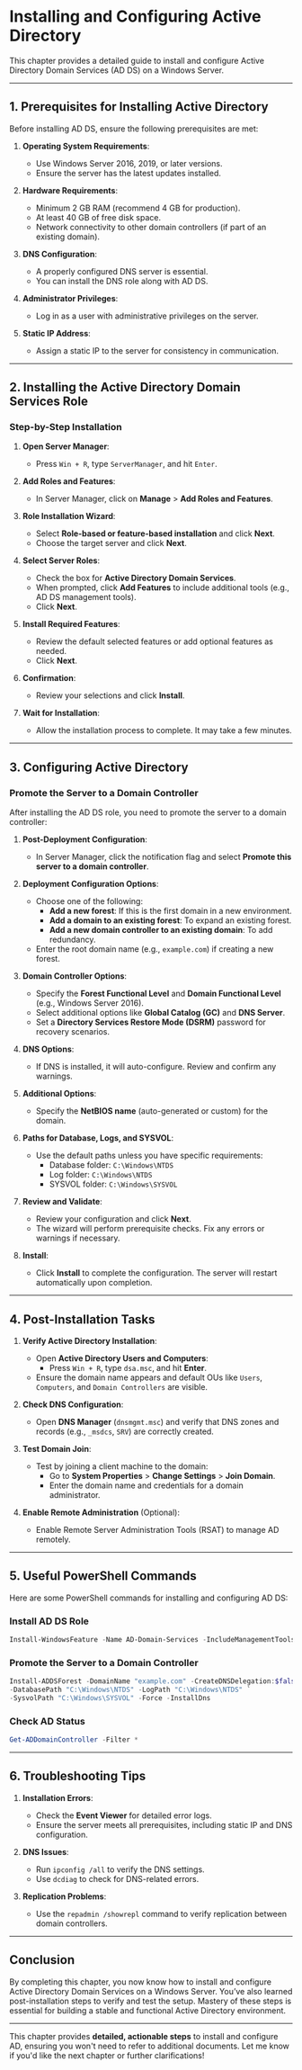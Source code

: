 # Installing and Configuring Active Directory

This chapter provides a detailed guide to install and configure Active Directory Domain Services (AD DS) on a Windows Server. 

---

## **1. Prerequisites for Installing Active Directory**
Before installing AD DS, ensure the following prerequisites are met:

1. **Operating System Requirements**:
   - Use Windows Server 2016, 2019, or later versions.
   - Ensure the server has the latest updates installed.

2. **Hardware Requirements**:
   - Minimum 2 GB RAM (recommend 4 GB for production).
   - At least 40 GB of free disk space.
   - Network connectivity to other domain controllers (if part of an existing domain).

3. **DNS Configuration**:
   - A properly configured DNS server is essential.
   - You can install the DNS role along with AD DS.

4. **Administrator Privileges**:
   - Log in as a user with administrative privileges on the server.

5. **Static IP Address**:
   - Assign a static IP to the server for consistency in communication.

---

## **2. Installing the Active Directory Domain Services Role**

### **Step-by-Step Installation**
1. **Open Server Manager**:
   - Press `Win + R`, type `ServerManager`, and hit `Enter`.

2. **Add Roles and Features**:
   - In Server Manager, click on **Manage** > **Add Roles and Features**.

3. **Role Installation Wizard**:
   - Select **Role-based or feature-based installation** and click **Next**.
   - Choose the target server and click **Next**.

4. **Select Server Roles**:
   - Check the box for **Active Directory Domain Services**.
   - When prompted, click **Add Features** to include additional tools (e.g., AD DS management tools).
   - Click **Next**.

5. **Install Required Features**:
   - Review the default selected features or add optional features as needed.
   - Click **Next**.

6. **Confirmation**:
   - Review your selections and click **Install**.

7. **Wait for Installation**:
   - Allow the installation process to complete. It may take a few minutes.

---

## **3. Configuring Active Directory**

### **Promote the Server to a Domain Controller**
After installing the AD DS role, you need to promote the server to a domain controller:

1. **Post-Deployment Configuration**:
   - In Server Manager, click the notification flag and select **Promote this server to a domain controller**.

2. **Deployment Configuration Options**:
   - Choose one of the following:
     - **Add a new forest**: If this is the first domain in a new environment.
     - **Add a domain to an existing forest**: To expand an existing forest.
     - **Add a new domain controller to an existing domain**: To add redundancy.
   - Enter the root domain name (e.g., `example.com`) if creating a new forest.

3. **Domain Controller Options**:
   - Specify the **Forest Functional Level** and **Domain Functional Level** (e.g., Windows Server 2016).
   - Select additional options like **Global Catalog (GC)** and **DNS Server**.
   - Set a **Directory Services Restore Mode (DSRM)** password for recovery scenarios.

4. **DNS Options**:
   - If DNS is installed, it will auto-configure. Review and confirm any warnings.

5. **Additional Options**:
   - Specify the **NetBIOS name** (auto-generated or custom) for the domain.

6. **Paths for Database, Logs, and SYSVOL**:
   - Use the default paths unless you have specific requirements:
     - Database folder: `C:\Windows\NTDS`
     - Log folder: `C:\Windows\NTDS`
     - SYSVOL folder: `C:\Windows\SYSVOL`

7. **Review and Validate**:
   - Review your configuration and click **Next**.
   - The wizard will perform prerequisite checks. Fix any errors or warnings if necessary.

8. **Install**:
   - Click **Install** to complete the configuration. The server will restart automatically upon completion.

---

## **4. Post-Installation Tasks**

1. **Verify Active Directory Installation**:
   - Open **Active Directory Users and Computers**:
     - Press `Win + R`, type `dsa.msc`, and hit **Enter**.
   - Ensure the domain name appears and default OUs like `Users`, `Computers`, and `Domain Controllers` are visible.

2. **Check DNS Configuration**:
   - Open **DNS Manager** (`dnsmgmt.msc`) and verify that DNS zones and records (e.g., `_msdcs`, `SRV`) are correctly created.

3. **Test Domain Join**:
   - Test by joining a client machine to the domain:
     - Go to **System Properties** > **Change Settings** > **Join Domain**.
     - Enter the domain name and credentials for a domain administrator.

4. **Enable Remote Administration** (Optional):
   - Enable Remote Server Administration Tools (RSAT) to manage AD remotely.

---

## **5. Useful PowerShell Commands**

Here are some PowerShell commands for installing and configuring AD DS:

### **Install AD DS Role**
```powershell
Install-WindowsFeature -Name AD-Domain-Services -IncludeManagementTools
```

### **Promote the Server to a Domain Controller**
```powershell
Install-ADDSForest -DomainName "example.com" -CreateDNSDelegation:$false `
-DatabasePath "C:\Windows\NTDS" -LogPath "C:\Windows\NTDS" `
-SysvolPath "C:\Windows\SYSVOL" -Force -InstallDns
```

### **Check AD Status**
```powershell
Get-ADDomainController -Filter *
```

---

## **6. Troubleshooting Tips**

1. **Installation Errors**:
   - Check the **Event Viewer** for detailed error logs.
   - Ensure the server meets all prerequisites, including static IP and DNS configuration.

2. **DNS Issues**:
   - Run `ipconfig /all` to verify the DNS settings.
   - Use `dcdiag` to check for DNS-related errors.

3. **Replication Problems**:
   - Use the `repadmin /showrepl` command to verify replication between domain controllers.

---

## **Conclusion**

By completing this chapter, you now know how to install and configure Active Directory Domain Services on a Windows Server. You’ve also learned post-installation steps to verify and test the setup. Mastery of these steps is essential for building a stable and functional Active Directory environment.

---

This chapter provides **detailed, actionable steps** to install and configure AD, ensuring you won't need to refer to additional documents. Let me know if you'd like the next chapter or further clarifications!